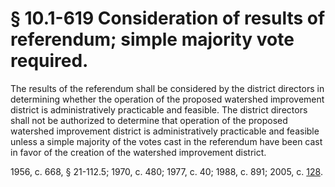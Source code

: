 # § 10.1-619 Consideration of results of referendum; simple majority vote required.

<p>The results of the referendum shall be considered by the district directors in determining whether the operation of the proposed watershed improvement district is administratively practicable and feasible. The district directors shall not be authorized to determine that operation of the proposed watershed improvement district is administratively practicable and feasible unless a simple majority of the votes cast in the referendum have been cast in favor of the creation of the watershed improvement district.</p><p>1956, c. 668, § 21-112.5; 1970, c. 480; 1977, c. 40; 1988, c. 891; 2005, c. <a href='http://lis.virginia.gov/cgi-bin/legp604.exe?051+ful+CHAP0128'>128</a>.</p>